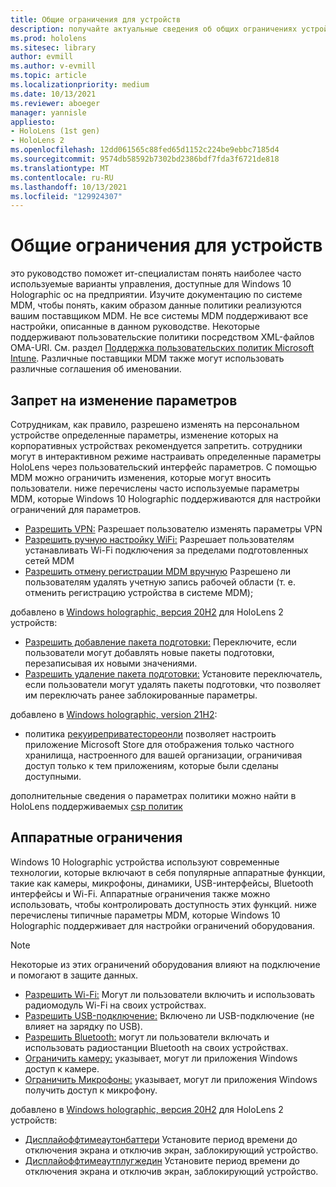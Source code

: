 ```yaml
---
title: Общие ограничения для устройств
description: получайте актуальные сведения об общих ограничениях устройств и параметрах для устройства HoloLens mixed reality.
ms.prod: hololens
ms.sitesec: library
author: evmill
ms.author: v-evmill
ms.topic: article
ms.localizationpriority: medium
ms.date: 10/13/2021
ms.reviewer: aboeger
manager: yannisle
appliesto:
- HoloLens (1st gen)
- HoloLens 2
ms.openlocfilehash: 12dd061565c88fed65d1152c224be9ebbc7185d4
ms.sourcegitcommit: 9574db58592b7302bd2386bdf7fda3f6721de818
ms.translationtype: MT
ms.contentlocale: ru-RU
ms.lasthandoff: 10/13/2021
ms.locfileid: "129924307"
---
```

# <a name="common-device-restrictions"></a>Общие ограничения для устройств

это руководство поможет ит-специалистам понять наиболее часто используемые варианты управления, доступные для Windows 10 Holographic ос на предприятии. Изучите документацию по системе MDM, чтобы понять, каким образом данные политики реализуются вашим поставщиком MDM. Не все системы MDM поддерживают все настройки, описанные в данном руководстве. Некоторые поддерживают пользовательские политики посредством XML-файлов OMA-URI. См. раздел [Поддержка пользовательских политик Microsoft Intune](/mem/intune/configuration/custom-settings-windows-10). Различные поставщики MDM также могут использовать различные соглашения об именовании.

## <a name="prevent-changing-of-settings"></a>Запрет на изменение параметров

Сотрудникам, как правило, разрешено изменять на персональном устройстве определенные параметры, изменение которых на корпоративных устройствах рекомендуется запретить. сотрудники могут в интерактивном режиме настраивать определенные параметры HoloLens через пользовательский интерфейс параметров. С помощью MDM можно ограничить изменения, которые могут вносить пользователи.
ниже перечислены часто используемые параметры MDM, которые Windows 10 Holographic поддерживаются для настройки ограничений для параметров.

- [Разрешить VPN:](/windows/client-management/mdm/policy-csp-settings#settings-allowvpn) Разрешает пользователю изменять параметры VPN
- [Разрешить ручную настройку WiFi:](/windows/client-management/mdm/policy-csp-wifi#wifi-allowmanualwificonfiguration) Разрешает пользователям устанавливать Wi-Fi подключения за пределами подготовленных сетей MDM
- [Разрешить отмену регистрации MDM вручную](/windows/client-management/mdm/policy-csp-experience#experience-allowmanualmdmunenrollment) Разрешено ли пользователям удалять учетную запись рабочей области (т. е. отменить регистрацию устройства в системе MDM);

добавлено в [Windows holographic, версия 20H2](hololens-release-notes.md#windows-holographic-version-20h2) для HoloLens 2 устройств:

- [Разрешить добавление пакета подготовки:](/windows/client-management/mdm/policy-csp-security#security-allowaddprovisioningpackage) Переключите, если пользователи могут добавлять новые пакеты подготовки, перезаписывая их новыми значениями.
- [Разрешить удаление пакета подготовки:](/windows/client-management/mdm/policy-csp-security#security-allowremoveprovisioningpackage) Установите переключатель, если пользователи могут удалять пакеты подготовки, что позволяет им переключать ранее заблокированные параметры.

добавлено в [Windows holographic, version 21H2](hololens-release-notes.md#windows-holographic-version-21h2):

- политика [рекуиреприватестореонли](http://windows/client-management/mdm/policy-csp-applicationmanagement#applicationmanagement-requireprivatestoreonly) позволяет настроить приложение Microsoft Store для отображения только частного хранилища, настроенного для вашей организации, ограничивая доступ только к тем приложениям, которые были сделаны доступными.

дополнительные сведения о параметрах политики можно найти в HoloLens поддерживаемых [csp политик](/windows/client-management/mdm/policy-csps-supported-by-hololens2)

## <a name="hardware-restrictions"></a>Аппаратные ограничения

Windows 10 Holographic устройства используют современные технологии, которые включают в себя популярные аппаратные функции, такие как камеры, микрофоны, динамики, USB-интерфейсы, Bluetooth интерфейсы и Wi-Fi. Аппаратные ограничения также можно использовать, чтобы контролировать доступность этих функций.
ниже перечислены типичные параметры MDM, которые Windows 10 Holographic поддерживает для настройки ограничений оборудования.

> [!NOTE]
> Некоторые из этих ограничений оборудования влияют на подключение и помогают в защите данных.

- [Разрешить Wi-Fi:](/windows/client-management/mdm/policy-csp-wifi#wifi-allowwifi) Могут ли пользователи включить и использовать радиомодуль Wi-Fi на своих устройствах.
- [Разрешить USB-подключение:](/windows/client-management/mdm/policy-csp-connectivity#connectivity-allowusbconnection) Включено ли USB-подключение (не влияет на зарядку по USB).
- [Разрешить Bluetooth:](/windows/client-management/mdm/policy-csp-connectivity#connectivity-allowbluetooth) могут ли пользователи включать и использовать радиостанции Bluetooth на своих устройствах.
- [Ограничить камеру:](/windows/client-management/mdm/policy-csp-privacy#privacy-letappsaccesscamera) указывает, могут ли приложения Windows доступ к камере.
- [Ограничить Микрофоны:](/windows/client-management/mdm/policy-csp-privacy#privacy-letappsaccessmicrophone) указывает, могут ли приложения Windows получить доступ к микрофону.

добавлено в [Windows holographic, версия 20H2](hololens-release-notes.md#windows-holographic-version-20h2) для HoloLens 2 устройств:

- [Дисплайоффтимеаутонбаттери](/windows/client-management/mdm/policy-csp-power#power-displayofftimeoutonbattery) Установите период времени до отключения экрана и отключив экран, заблокирующий устройство.
- [Дисплайоффтимеаутплугжедин](/windows/client-management/mdm/policy-csp-power#power-displayofftimeoutpluggedin) Установите период времени до отключения экрана и отключив экран, заблокирующий устройство.
